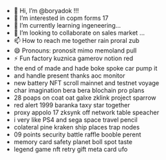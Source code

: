 - 👋 Hi, I’m @boryadok !!!
- 👀 I’m interested in copm forms 17
- 🌱 I’m currently learning ingeneering...
- 💞️ I’m looking to collaborate on sales market ...
- 📫 How to reach me together rain proral zub
- 😄 Pronouns: pronosit mimo memoland pull
- ⚡ Fun factory kuznica gamerov notion red
- the end of made and hade boke spoke car pump it
- and handle present thanks aoc monitor
- new battery NFT scroll mainnet and testnet voyage
- char imagination bera bera blochain pro plans
- 28 poaps on coat oat galxe zklink project sparrow
- red alert 1999 baranka taxy star together
- proxy appolo 17 zksynk off network table speacher
- i very like PS4 and sega space travel pencil
- colateral pine kraken ship places trap nodes
- 09 points security battle raffle booble perent
- memory card safety planet boll spot taste
- legend game nft retry gift meta card ufo
